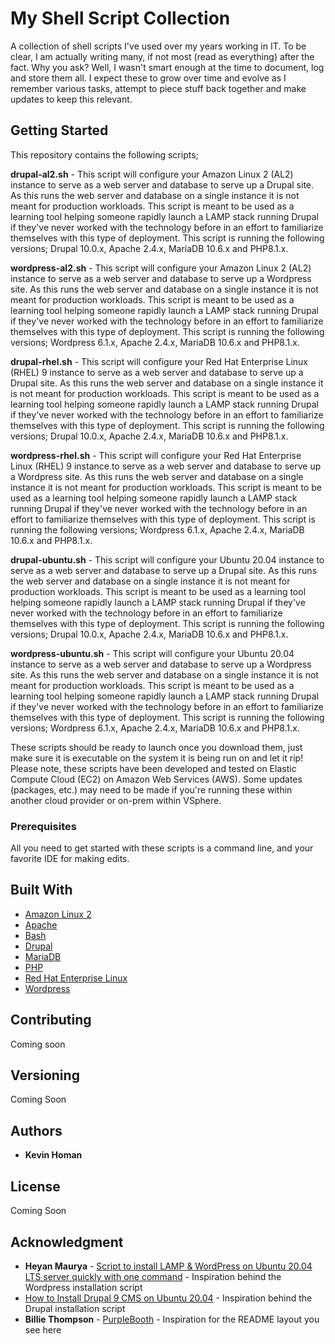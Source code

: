 # My Shell Script Collection

A collection of shell scripts I've used over my years working in IT. To be clear, I am actually writing many, if not most (read as everything) after the fact. Why you ask? Well, I wasn't smart enough at the time to document, log and store them all. I expect these to grow over time and evolve as I remember various tasks, attempt to piece stuff back together and make updates to keep this relevant.

## Getting Started

This repository contains the following scripts;

**drupal-al2.sh** - This script will configure your Amazon Linux 2 (AL2) instance to serve as a web server and database to serve up a Drupal site. As this runs the web server and database on a single instance it is not meant for production workloads. This script is meant to be used as a learning tool helping someone rapidly launch a LAMP stack running Drupal if they've never worked with the technology before in an effort to familiarize themselves with this type of deployment. This script is running the following versions; Drupal 10.0.x, Apache 2.4.x, MariaDB 10.6.x and PHP8.1.x.

**wordpress-al2.sh** - This script will configure your Amazon Linux 2 (AL2) instance to serve as a web server and database to serve up a Wordpress site. As this runs the web server and database on a single instance it is not meant for production workloads. This script is meant to be used as a learning tool helping someone rapidly launch a LAMP stack running Drupal if they've never worked with the technology before in an effort to familiarize themselves with this type of deployment. This script is running the following versions; Wordpress 6.1.x, Apache 2.4.x, MariaDB 10.6.x and PHP8.1.x.

**drupal-rhel.sh** - This script will configure your Red Hat Enterprise Linux (RHEL) 9 instance to serve as a web server and database to serve up a Drupal site. As this runs the web server and database on a single instance it is not meant for production workloads. This script is meant to be used as a learning tool helping someone rapidly launch a LAMP stack running Drupal if they've never worked with the technology before in an effort to familiarize themselves with this type of deployment. This script is running the following versions; Drupal 10.0.x, Apache 2.4.x, MariaDB 10.6.x and PHP8.1.x.

**wordpress-rhel.sh** - This script will configure your Red Hat Enterprise Linux (RHEL) 9 instance to serve as a web server and database to serve up a Wordpress site. As this runs the web server and database on a single instance it is not meant for production workloads. This script is meant to be used as a learning tool helping someone rapidly launch a LAMP stack running Drupal if they've never worked with the technology before in an effort to familiarize themselves with this type of deployment. This script is running the following versions; Wordpress 6.1.x, Apache 2.4.x, MariaDB 10.6.x and PHP8.1.x.

**drupal-ubuntu.sh** - This script will configure your Ubuntu 20.04 instance to serve as a web server and database to serve up a Drupal site. As this runs the web server and database on a single instance it is not meant for production workloads. This script is meant to be used as a learning tool helping someone rapidly launch a LAMP stack running Drupal if they've never worked with the technology before in an effort to familiarize themselves with this type of deployment. This script is running the following versions; Drupal 10.0.x, Apache 2.4.x, MariaDB 10.6.x and PHP8.1.x.

**wordpress-ubuntu.sh** - This script will configure your Ubuntu 20.04 instance to serve as a web server and database to serve up a Wordpress site. As this runs the web server and database on a single instance it is not meant for production workloads. This script is meant to be used as a learning tool helping someone rapidly launch a LAMP stack running Drupal if they've never worked with the technology before in an effort to familiarize themselves with this type of deployment. This script is running the following versions; Wordpress 6.1.x, Apache 2.4.x, MariaDB 10.6.x and PHP8.1.x.

These scripts should be ready to launch once you download them, just make sure it is executable on the system it is being run on and let it rip! Please note, these scripts have been developed and tested on Elastic Compute Cloud (EC2) on Amazon Web Services (AWS). Some updates (packages, etc.) may need to be made if you're running these within another cloud provider or on-prem within VSphere.

### Prerequisites

All you need to get started with these scripts is a command line, and your favorite IDE for making edits.

## Built With

* [Amazon Linux 2](https://aws.amazon.com/amazon-linux-2/?amazon-linux-whats-new.sort-by=item.additionalFields.postDateTime&amazon-linux-whats-new.sort-order=desc)
* [Apache](https://httpd.apache.org/)
* [Bash](https://www.gnu.org/software/bash/)
* [Drupal](https://www.drupal.org/)
* [MariaDB](https://mariadb.org/)
* [PHP](https://www.php.net/)
* [Red Hat Enterprise Linux](https://www.redhat.com/en/technologies/linux-platforms/enterprise-linux)
* [Wordpress](https://wordpress.com/)

## Contributing

Coming soon

## Versioning

Coming Soon

## Authors

* **Kevin Homan**

## License

Coming Soon

## Acknowledgment

* **Heyan Maurya** - [Script to install LAMP & WordPress on Ubuntu 20.04 LTS server quickly with one command](https://www.how2shout.com/linux/script-to-install-lamp-wordpress-on-ubuntu-20-04-lts-server-quickly-with-one-command/) - Inspiration behind the Wordpress installation script
* [How to Install Drupal 9 CMS on Ubuntu 20.04](https://linuxhostsupport.com/blog/how-to-install-drupal-9-cms-on-ubuntu-20-04/) - Inspiration behind the Drupal installation script
* **Billie Thompson** - [PurpleBooth](https://github.com/PurpleBooth) - Inspiration for the README layout you see here